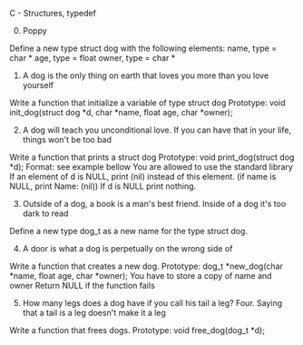 C - Structures, typedef


0. Poppy


Define a new type struct dog with the following elements:
name, type = char *
age, type = float
owner, type = char *


1. A dog is the only thing on earth that loves you more than you love yourself


Write a function that initialize a variable of type struct dog
Prototype: void init_dog(struct dog *d, char *name, float age, char *owner);


2. A dog will teach you unconditional love. If you can have that in your life, things won't be too bad


Write a function that prints a struct dog
Prototype: void print_dog(struct dog *d);
Format: see example bellow
You are allowed to use the standard library
If an element of d is NULL, print (nil) instead of this element. (if name is NULL, print Name: (nil))
If d is NULL print nothing.


3. Outside of a dog, a book is a man's best friend. Inside of a dog it's too dark to read


Define a new type dog_t as a new name for the type struct dog.


4. A door is what a dog is perpetually on the wrong side of


Write a function that creates a new dog.
Prototype: dog_t *new_dog(char *name, float age, char *owner);
You have to store a copy of name and owner
Return NULL if the function fails


5. How many legs does a dog have if you call his tail a leg? Four. Saying that a tail is a leg doesn't make it a leg


Write a function that frees dogs.
Prototype: void free_dog(dog_t *d);